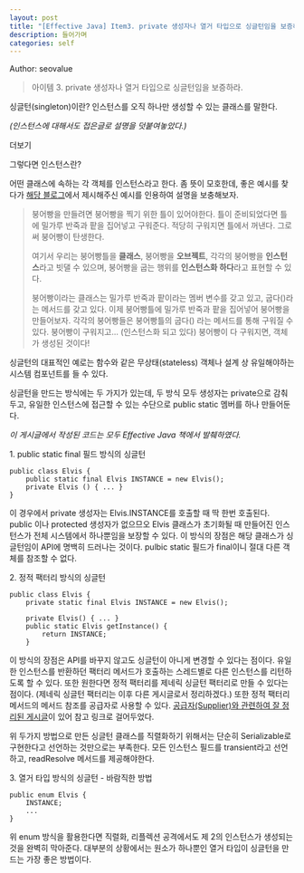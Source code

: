 ```yaml
---
layout: post
title: "[Effective Java] Item3. private 생성자나 열거 타입으로 싱글턴임을 보증하라"
description: 들어가며
categories: self
---
```


Author: seovalue

> 아이템 3. private 생성자나 열거 타입으로 싱글턴임을 보증하라.

싱글턴(singleton)이란? 인스턴스를 오직 하나만 생성할 수 있는 클래스를 말한다.

_(인스턴스에 대해서도 접은글로 설명을 덧붙여놓았다.)_

더보기

그렇다면 인스턴스란?

어떤 클래스에 속하는 각 객체를 인스턴스라고 한다. 좀 뜻이 모호한데, 좋은 예시를 찾다가 [해당 블로그](https://victor8481.tistory.com/280)에서 제시해주신 예시를 인용하여 설명을 보충해보자.

> 붕어빵을 만들려면 붕어빵을 찍기 위한 틀이 있어야한다. 틀이 준비되었다면 틀에 밀가루 반죽과 팥을 집어넣고 구워준다. 적당히 구워지면 틀에서 꺼낸다. 그로써 붕어빵이 탄생한다.
>
> 여기서 우리는 붕어빵틀을 **클래스**, 붕어빵을 **오브젝트**, 각각의 붕어빵을 **인스턴스**라고 빗댈 수 있으며, 붕어빵을 굽는 행위를 **인스턴스화 하다**라고 표현할 수 있다. 
>
> 붕어빵이라는 클래스는 밀가루 반죽과 팥이라는 멤버 변수를 갖고 있고, 굽다()라는 메서드를 갖고 있다. 이제 붕어빵틀에 밀가루 반죽과 팥을 집어넣어 붕어빵을 만들어보자. 각각의 붕어빵들은 붕어빵틀의 굽다() 라는 메서드를 통해 구워질 수 있다. 붕어빵이 구워지고... (인스턴스화 되고 있다) 붕어빵이 다 구워지면, 객체가 생성된 것이다!

싱글턴의 대표적인 예로는 함수와 같은 무상태(stateless) 객체나 설계 상 유일해야하는 시스템 컴포넌트를 들 수 있다.

싱글턴을 만드는 방식에는 두 가지가 있는데, 두 방식 모두 생성자는 private으로 감춰두고, 유일한 인스턴스에 접근할 수 있는 수단으로 public static 멤버를 하나 만들어둔다.

_이 게시글에서 작성된 코드는 모두 Effective Java 책에서 발췌하였다._

1\. public static final 필드 방식의 싱글턴

```
public class Elvis {
    public static final Elvis INSTANCE = new Elvis();
    private Elvis () { ... }
}
```

이 경우에서 private 생성자는 Elvis.INSTANCE를 호출할 때 딱 한번 호출된다. public 이나 protected 생성자가 없으므오 Elvis 클래스가 초기화될 때 만들어진 인스턴스가 전체 시스템에서 하나뿐임을 보장할 수 있다. 이 방식의 장점은 해당 클래스가 싱글턴임이 API에 명백히 드러나는 것이다. pulbic static 필드가 final이니 절대 다른 객체를 참조할 수 없다.

2\. 정적 팩터리 방식의 싱글턴

```
public class Elvis {
    private static final Elvis INSTANCE = new Elvis();
    
    private Elvis() { ... }
    public static Elvis getInstance() {
        return INSTANCE;
    }
```

이 방식의 장점은 API를 바꾸지 않고도 싱글턴이 아니게 변경할 수 있다는 점이다. 유일한 인스턴스를 반환하던 팩터리 메서드가 호출하는 스레드별로 다른 인스턴스를 리턴하도록 할 수 있다. 또한 원한다면 정적 팩터리를 제네릭 싱글턴 팩터리로 만들 수 있다는 점이다. (제네릭 싱글턴 팩터리는 이후 다른 게시글로서 정리하겠다.) 또한 정적 팩터리 메서드의 메서드 참조를 공급자로 사용할 수 있다. [공급자(Supplier)와 관련하여 잘 정리된 게시글](https://m.blog.naver.com/zzang9ha/222087025042)이 있어 참고 링크로 걸어두었다.

위 두가지 방법으로 만든 싱글턴 클래스를 직렬화하기 위해서는 단순히 Serializable로 구현한다고 선언하는 것만으로는 부족한다. 모든 인스턴스 필드를 transient라고 선언하고, readResolve 메서드를 제공해야한다.

3\. 열거 타입 방식의 싱글턴 - 바람직한 방법

```
public enum Elvis {
    INSTANCE;
    ...
}
```

위 enum 방식을 활용한다면 직렬화, 리플렉션 공격에서도 제 2의 인스턴스가 생성되는 것을 완벽히 막아준다. 대부분의 상황에서는 원소가 하나뿐인 열거 타입이 싱글턴을 만드는 가장 좋은 방법이다.
